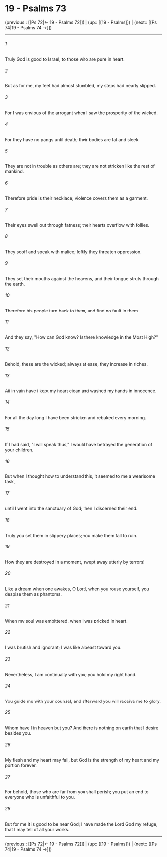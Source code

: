 # 19 - Psalms 73

(previous:: [[Ps 72|← 19 - Psalms 72]]) | (up:: [[19 - Psalms]]) | (next:: [[Ps 74|19 - Psalms 74 →]])

***


###### 1 
Truly God is good to Israel, to those who are pure in heart. 

###### 2 
But as for me, my feet had almost stumbled, my steps had nearly slipped. 

###### 3 
For I was envious of the arrogant when I saw the prosperity of the wicked. 

###### 4 
For they have no pangs until death; their bodies are fat and sleek. 

###### 5 
They are not in trouble as others are; they are not stricken like the rest of mankind. 

###### 6 
Therefore pride is their necklace; violence covers them as a garment. 

###### 7 
Their eyes swell out through fatness; their hearts overflow with follies. 

###### 8 
They scoff and speak with malice; loftily they threaten oppression. 

###### 9 
They set their mouths against the heavens, and their tongue struts through the earth. 

###### 10 
Therefore his people turn back to them, and find no fault in them. 

###### 11 
And they say, "How can God know? Is there knowledge in the Most High?" 

###### 12 
Behold, these are the wicked; always at ease, they increase in riches. 

###### 13 
All in vain have I kept my heart clean and washed my hands in innocence. 

###### 14 
For all the day long I have been stricken and rebuked every morning. 

###### 15 
If I had said, "I will speak thus," I would have betrayed the generation of your children. 

###### 16 
But when I thought how to understand this, it seemed to me a wearisome task, 

###### 17 
until I went into the sanctuary of God; then I discerned their end. 

###### 18 
Truly you set them in slippery places; you make them fall to ruin. 

###### 19 
How they are destroyed in a moment, swept away utterly by terrors! 

###### 20 
Like a dream when one awakes, O Lord, when you rouse yourself, you despise them as phantoms. 

###### 21 
When my soul was embittered, when I was pricked in heart, 

###### 22 
I was brutish and ignorant; I was like a beast toward you. 

###### 23 
Nevertheless, I am continually with you; you hold my right hand. 

###### 24 
You guide me with your counsel, and afterward you will receive me to glory. 

###### 25 
Whom have I in heaven but you? And there is nothing on earth that I desire besides you. 

###### 26 
My flesh and my heart may fail, but God is the strength of my heart and my portion forever. 

###### 27 
For behold, those who are far from you shall perish; you put an end to everyone who is unfaithful to you. 

###### 28 
But for me it is good to be near God; I have made the Lord God my refuge, that I may tell of all your works.

***

(previous:: [[Ps 72|← 19 - Psalms 72]]) | (up:: [[19 - Psalms]]) | (next:: [[Ps 74|19 - Psalms 74 →]])
